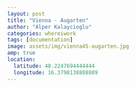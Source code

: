 ```yaml
---
layout: post
title: "Vienna - Augarten"
author: "Alper Kalaycioglu"
categories: whereiwork
tags: [documentation]
image: assets/img/vienna45-augarten.jpg
amp: true
location:
  latitude: 48.2247694444444
  longitude: 16.3798138888889
---
```

